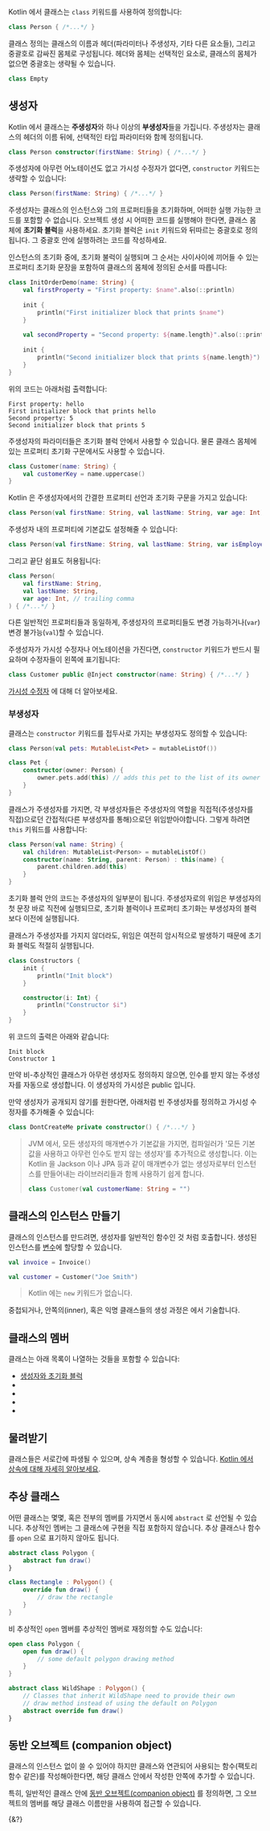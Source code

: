 Kotlin 에서 클래스는 `class` 키워드를 사용하여 정의합니다:

```kotlin
class Person { /*...*/ }
```

클래스 정의는 클래스의 이름과 헤더(파라미터나 주생성자, 기타 다른 요소들), 그리고 중괄호로 감싸진 몸체로 구성됩니다.
헤더와 몸체는 선택적인 요소로, 클래스의 몸체가 없으면 중괄호는 생략될 수 있습니다.

```kotlin
class Empty
```

## 생성자

Kotlin 에서 클래스는 **주생성자**와 하나 이상의 **부생성자**들을 가집니다. 주생성자는 클래스의 헤더의 이름 뒤에, 선택적인 타입 파라미터와 함께 정의됩니다.

```kotlin
class Person constructor(firstName: String) { /*...*/ }
```

주생성자에 아무런 어노테이션도 없고 가시성 수정자가 없다면, `constructor` 키워드는 생략할 수 있습니다:

```kotlin
class Person(firstName: String) { /*...*/ }
```

주생성자는 클래스의 인스턴스와 그의 프로퍼티들을 초기화하며, 어떠한 실행 가능한 코드를 포함할 수 없습니다.
오브젝트 생성 시 어떠한 코드를 실행해야 한다면, 클래스 몸체에 **초기화 블럭**을 사용하세요. 초기화 블럭은 `init` 키워드와 뒤따르는 중괄호로 정의됩니다.
그 중괄호 안에 실행하려는 코드를 작성하세요.

인스턴스의 초기화 중에, 초기화 불럭이 실행되며 그 순서는 사이사이에 끼어들 수 있는 프로퍼티 초기화 문장을 포함하여 클래스의 몸체에 정의된 순서를 따릅니다:

```kotlin
class InitOrderDemo(name: String) {
    val firstProperty = "First property: $name".also(::println)
    
    init {
        println("First initializer block that prints $name")
    }
    
    val secondProperty = "Second property: ${name.length}".also(::println)
    
    init {
        println("Second initializer block that prints ${name.length}")
    }
}
```

위의 코드는 아래처럼 출력합니다:

```
First property: hello
First initializer block that prints hello
Second property: 5
Second initializer block that prints 5
```

주생성자의 파라미터들은 초기화 블럭 안에서 사용할 수 있습니다. 
물론 클래스 몸체에 있는 프로퍼티 초기화 구문에서도 사용할 수 있습니다.

```kotlin
class Customer(name: String) {
    val customerKey = name.uppercase()
}
```

Kotlin 은 주생성자에서의 간결한 프로퍼티 선언과 초기화 구문을 가지고 있습니다:

```kotlin
class Person(val firstName: String, val lastName: String, var age: Int)
```

주생성자 내의 프로퍼티에 기본값도 설정해줄 수 있습니다:

```kotlin
class Person(val firstName: String, val lastName: String, var isEmployed: Boolean = true)
```

그리고 끝단 쉼표도 허용됩니다:

```kotlin
class Person(
    val firstName: String,
    val lastName: String,
    var age: Int, // trailing comma
) { /*...*/ }
```

다른 일반적인 프로퍼티들과 동일하게, 주생성자의 프로퍼티들도 변경 가능하거나(`var`) 변경 불가능(`val`)할 수 있습니다.

주생성자가 가시성 수정자나 어노테이션을 가진다면, `constructor` 키워드가 반드시 필요하며 수정자들이 왼쪽에 표기됩니다:

```kotlin
class Customer public @Inject constructor(name: String) { /*...*/ }
```

[가시성 수정자](/docs/visibility-modifiers.md#constructors) 에 대해 더 알아보세요.

### 부생성자

클래스는 `constructor` 키워드를 접두사로 가지는 부생성자도 정의할 수 있습니다:

```kotlin
class Person(val pets: MutableList<Pet> = mutableListOf())

class Pet {
    constructor(owner: Person) {
        owner.pets.add(this) // adds this pet to the list of its owner's pets
    }
}
```

클래스가 주생성자를 가지면, 각 부생성자들은 주생성자의 역할을 직접적(주생성자를 직접)으로던 간접적(다른 부생성자를 통해)으로던 위임받아야합니다. 
그렇게 하려면 `this` 키워드를 사용합니다:

```kotlin
class Person(val name: String) {
    val children: MutableList<Person> = mutableListOf()
    constructor(name: String, parent: Person) : this(name) {
        parent.children.add(this)
    }
}
```

초기화 블럭 안의 코드는 주생성자의 일부분이 됩니다.
주생성자로의 위임은 부생성자의 첫 문장 바로 직전에 실행되므로, 초기화 블럭이나 프로퍼티 초기화는 부생성자의 블럭보다 이전에 실행됩니다.

클래스가 주생성자를 가지지 않더라도, 위임은 여전히 암시적으로 발생하기 때문에 초기화 블럭도 적절히 실행됩니다.

```kotlin
class Constructors {
    init {
        println("Init block")
    }

    constructor(i: Int) {
        println("Constructor $i")
    }
}
```

위 코드의 출력은 아래와 같습니다:

```
Init block
Constructor 1
```

만약 비-추상적인 클래스가 아무런 생성자도 정의하지 않으면, 인수를 받지 않는 주생성자를 자동으로 생성합니다. 
이 생성자의 가시성은 public 입니다.

만약 생성자가 공개되지 않기를 원한다면, 아래처럼 빈 주생성자를 정의하고 가시성 수정자를 추가해줄 수 있습니다:

```kotlin
class DontCreateMe private constructor() { /*...*/ }
```

> JVM 에서, 모든 생성자의 매개변수가 기본값을 가지면, 컴파일러가 '모든 기본값을 사용하고 아무런 인수도 받지 않는 생성자'를 추가적으로 생성합니다.
> 이는 Kotlin 을 Jackson 이나 JPA 등과 같이 매개변수가 없는 생성자로부터 인스턴스를 만들어내는 라이브러리들과 함께 사용하기 쉽게 합니다.
> ```kotlin
> class Customer(val customerName: String = "")
> ```

## 클래스의 인스턴스 만들기

클래스의 인스턴스를 만드려면, 생성자를 일반적인 함수인 것 처럼 호출합니다. 
생성된 인스턴스를 [변수](/docs/basic-syntax.md#변수)에 할당할 수 있습니다.

```kotlin
val invoice = Invoice()

val customer = Customer("Joe Smith")
```

> Kotlin 에는 `new` 키워드가 없습니다.

중첩되거나, 안쪽의(inner), 혹은 익명 클래스들의 생성 과정은 [](/docs/nested-classes.md) 에서 기술합니다.

## 클래스의 멤버

클래스는 아래 목록이 나열하는 것들을 포함할 수 있습니다:

- [생성자와 초기화 블럭](#생성자)
- [](/docs/functions.md)
- [](/docs/properties.md)
- [](/docs/nested-classes.md)
- [](/docs/object-declarations.md)

## 물려받기

클래스들은 서로간에 파생될 수 있으며, 상속 계층을 형성할 수 있습니다. 
[Kotlin 에서 상속에 대해 자세히 알아보세요](/docs/inheritance.md).

## 추상 클래스

어떤 클래스는 몇몇, 혹은 전부의 멤버를 가지면서 동시에 `abstract` 로 선언될 수 있습니다.
추상적인 멤버는 그 클래스에 구현을 직접 포함하지 않습니다. 추상 클래스나 함수를 `open` 으로 표기하지 않아도 됩니다.

```kotlin
abstract class Polygon {
    abstract fun draw()
}

class Rectangle : Polygon() {
    override fun draw() {
        // draw the rectangle
    }
}
```

비 추상적인 `open` 멤버를 추상적인 멤버로 재정의할 수도 있습니다:

```kotlin
open class Polygon {
    open fun draw() {
        // some default polygon drawing method
    }
}

abstract class WildShape : Polygon() {
    // Classes that inherit WildShape need to provide their own
    // draw method instead of using the default on Polygon
    abstract override fun draw()
}
```

## 동반 오브젝트 (companion object)

클래스의 인스턴스 없이 쓸 수 있어야 하지만 클래스와 연관되어 사용되는 함수(팩토리 함수 같은)를 작성해아한다면, 
해당 클래스 안에서 작성한 [](/docs/object-declarations.md) 안쪽에 추가할 수 있습니다.

특히, 일반적인 클래스 안에 [동반 오브젝트(companion object)](/docs/object-declarations.md#동반-오브젝트-companion-object) 를 정의하면, 그 오브젝트의 멤버를 해당 클래스 이름만을 사용하여 접근할 수 있습니다.

{&?}
